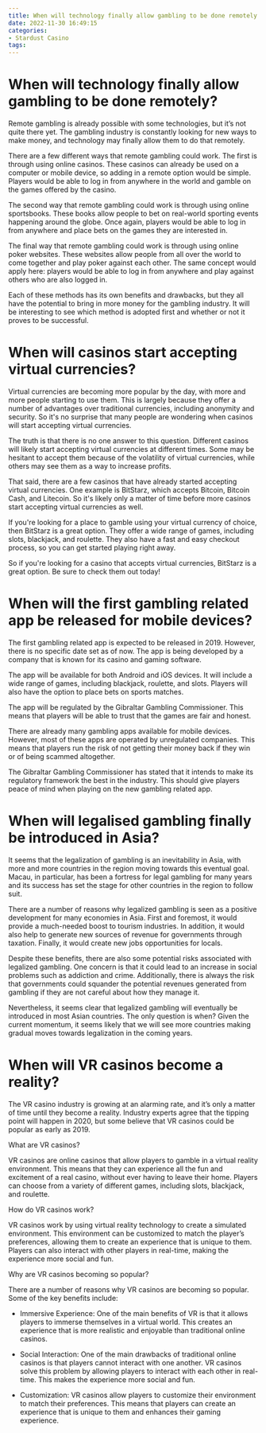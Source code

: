 ```yaml
---
title: When will technology finally allow gambling to be done remotely
date: 2022-11-30 16:49:15
categories:
- Stardust Casino
tags:
---
```



#  When will technology finally allow gambling to be done remotely?

Remote gambling is already possible with some technologies, but it’s not quite there yet. The gambling industry is constantly looking for new ways to make money, and technology may finally allow them to do that remotely.

There are a few different ways that remote gambling could work. The first is through using online casinos. These casinos can already be used on a computer or mobile device, so adding in a remote option would be simple. Players would be able to log in from anywhere in the world and gamble on the games offered by the casino.

The second way that remote gambling could work is through using online sportsbooks. These books allow people to bet on real-world sporting events happening around the globe. Once again, players would be able to log in from anywhere and place bets on the games they are interested in.

The final way that remote gambling could work is through using online poker websites. These websites allow people from all over the world to come together and play poker against each other. The same concept would apply here: players would be able to log in from anywhere and play against others who are also logged in.

Each of these methods has its own benefits and drawbacks, but they all have the potential to bring in more money for the gambling industry. It will be interesting to see which method is adopted first and whether or not it proves to be successful.

#  When will casinos start accepting virtual currencies?

Virtual currencies are becoming more popular by the day, with more and more people starting to use them. This is largely because they offer a number of advantages over traditional currencies, including anonymity and security. So it's no surprise that many people are wondering when casinos will start accepting virtual currencies.

The truth is that there is no one answer to this question. Different casinos will likely start accepting virtual currencies at different times. Some may be hesitant to accept them because of the volatility of virtual currencies, while others may see them as a way to increase profits.

That said, there are a few casinos that have already started accepting virtual currencies. One example is BitStarz, which accepts Bitcoin, Bitcoin Cash, and Litecoin. So it's likely only a matter of time before more casinos start accepting virtual currencies as well.

If you're looking for a place to gamble using your virtual currency of choice, then BitStarz is a great option. They offer a wide range of games, including slots, blackjack, and roulette. They also have a fast and easy checkout process, so you can get started playing right away.

So if you're looking for a casino that accepts virtual currencies, BitStarz is a great option. Be sure to check them out today!

#  When will the first gambling related app be released for mobile devices?

The first gambling related app is expected to be released in 2019. However, there is no specific date set as of now. The app is being developed by a company that is known for its casino and gaming software.

The app will be available for both Android and iOS devices. It will include a wide range of games, including blackjack, roulette, and slots. Players will also have the option to place bets on sports matches.

The app will be regulated by the Gibraltar Gambling Commissioner. This means that players will be able to trust that the games are fair and honest.

There are already many gambling apps available for mobile devices. However, most of these apps are operated by unregulated companies. This means that players run the risk of not getting their money back if they win or of being scammed altogether.

The Gibraltar Gambling Commissioner has stated that it intends to make its regulatory framework the best in the industry. This should give players peace of mind when playing on the new gambling related app.

#  When will legalised gambling finally be introduced in Asia?

It seems that the legalization of gambling is an inevitability in Asia, with more and more countries in the region moving towards this eventual goal. Macau, in particular, has been a fortress for legal gambling for many years and its success has set the stage for other countries in the region to follow suit.

There are a number of reasons why legalized gambling is seen as a positive development for many economies in Asia. First and foremost, it would provide a much-needed boost to tourism industries. In addition, it would also help to generate new sources of revenue for governments through taxation. Finally, it would create new jobs opportunities for locals.

Despite these benefits, there are also some potential risks associated with legalized gambling. One concern is that it could lead to an increase in social problems such as addiction and crime. Additionally, there is always the risk that governments could squander the potential revenues generated from gambling if they are not careful about how they manage it.

Nevertheless, it seems clear that legalized gambling will eventually be introduced in most Asian countries. The only question is when? Given the current momentum, it seems likely that we will see more countries making gradual moves towards legalization in the coming years.

#  When will VR casinos become a reality?

The VR casino industry is growing at an alarming rate, and it’s only a matter of time until they become a reality. Industry experts agree that the tipping point will happen in 2020, but some believe that VR casinos could be popular as early as 2019.

What are VR casinos?

VR casinos are online casinos that allow players to gamble in a virtual reality environment. This means that they can experience all the fun and excitement of a real casino, without ever having to leave their home. Players can choose from a variety of different games, including slots, blackjack, and roulette.

How do VR casinos work?

VR casinos work by using virtual reality technology to create a simulated environment. This environment can be customized to match the player’s preferences, allowing them to create an experience that is unique to them. Players can also interact with other players in real-time, making the experience more social and fun.

Why are VR casinos becoming so popular?

There are a number of reasons why VR casinos are becoming so popular. Some of the key benefits include:

- Immersive Experience: One of the main benefits of VR is that it allows players to immerse themselves in a virtual world. This creates an experience that is more realistic and enjoyable than traditional online casinos.

- Social Interaction: One of the main drawbacks of traditional online casinos is that players cannot interact with one another. VR casinos solve this problem by allowing players to interact with each other in real-time. This makes the experience more social and fun.

- Customization: VR casinos allow players to customize their environment to match their preferences. This means that players can create an experience that is unique to them and enhances their gaming experience.
